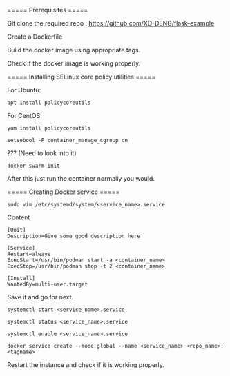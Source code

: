 ===== Prerequisites =====

Git clone the required repo : https://github.com/XD-DENG/flask-example

Create a Dockerfile

Build the docker image using appropriate tags.

Check if the docker image is working properly.

===== Installing SELinux core policy utilities =====

For Ubuntu:
```
apt install policycoreutils
```

For CentOS:
```
yum install policycoreutils
```

```
setsebool -P container_manage_cgroup on
```
??? (Need to look into it)
```
docker swarm init
```

After this just run the container normally you would.

===== Creating Docker service =====

```
sudo vim /etc/systemd/system/<service_name>.service
```
Content
```
[Unit]
Description=Give some good description here

[Service]
Restart=always
ExecStart=/usr/bin/podman start -a <container_name>
ExecStop=/usr/bin/podman stop -t 2 <container_name>

[Install]
WantedBy=multi-user.target
```
Save it and go for next.

```
systemctl start <service_name>.service
```
```
systemctl status <service_name>.service
```
```
systemctl enable <service_name>.service
```
```
docker service create --mode global --name <service_name> <repo_name>:<tagname>
```

Restart the instance and check if it is working properly.
